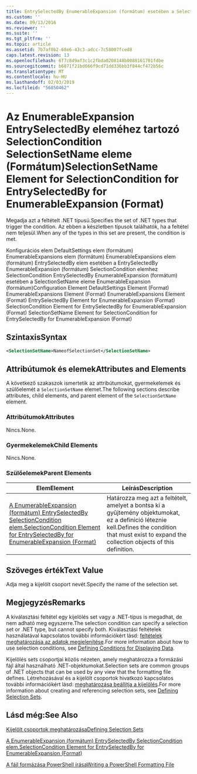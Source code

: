 ```yaml
---
title: EntrySelectedBy EnumerableExpansion (formátum) esetében a SelectionCondition SelectionSetName eleme |} A Microsoft Docs
ms.custom: ''
ms.date: 09/13/2016
ms.reviewer: ''
ms.suite: ''
ms.tgt_pltfrm: ''
ms.topic: article
ms.assetid: 7b7af0b2-68e6-43c3-adcc-7c58007fced8
caps.latest.revision: 13
ms.openlocfilehash: 6f7c8d9af3c1c2fbda0208148b0088161701fdbe
ms.sourcegitcommit: b6871f21bd666f9cd71dd336bb3f844cf472b56c
ms.translationtype: MT
ms.contentlocale: hu-HU
ms.lasthandoff: 02/03/2019
ms.locfileid: "56850462"
---
```

# <a name="selectionsetname-element-for-selectioncondition-for-entryselectedby-for-enumerableexpansion-format"></a><span data-ttu-id="0a3ff-102">Az EnumerableExpansion EntrySelectedBy eleméhez tartozó SelectionCondition SelectionSetName eleme (Formátum)</span><span class="sxs-lookup"><span data-stu-id="0a3ff-102">SelectionSetName Element for SelectionCondition for EntrySelectedBy for EnumerableExpansion (Format)</span></span>

<span data-ttu-id="0a3ff-103">Megadja azt a feltételt .NET típusú.</span><span class="sxs-lookup"><span data-stu-id="0a3ff-103">Specifies the set of .NET types that trigger the condition.</span></span> <span data-ttu-id="0a3ff-104">Az ebben a készletben típusok találhatók, ha a feltétel nem teljesül.</span><span class="sxs-lookup"><span data-stu-id="0a3ff-104">When any of the types in this set are present, the condition is met.</span></span>

<span data-ttu-id="0a3ff-105">Konfigurációs elem DefaultSettings elem (formátum) EnumerableExpansions elem (formátum) EnumerableExpansions elem (formátum) EntrySelectedBy elem esetében a EntrySelectedBy EnumerableExpansion (formátum) SelectionCondition elemhez SelectionCondition EntrySelectedBy EnumerableExpansion (formátum) esetében a SelectionSetName eleme EnumerableExpansion (formátum)</span><span class="sxs-lookup"><span data-stu-id="0a3ff-105">Configuration Element DefaultSettings Element (Format) EnumerableExpansions Element (Format) EnumerableExpansions Element (Format) EntrySelectedBy Element for EnumerableExpansion (Format) SelectionCondition Element for EntrySelectedBy for EnumerableExpansion (Format) SelectionSetName Element for SelectionCondition for EntrySelectedBy for EnumerableExpansion (Format)</span></span>

## <a name="syntax"></a><span data-ttu-id="0a3ff-106">Szintaxis</span><span class="sxs-lookup"><span data-stu-id="0a3ff-106">Syntax</span></span>

```xml
<SelectionSetName>NameofSelectionSet</SelectionSetName>
```

## <a name="attributes-and-elements"></a><span data-ttu-id="0a3ff-107">Attribútumok és elemek</span><span class="sxs-lookup"><span data-stu-id="0a3ff-107">Attributes and Elements</span></span>

<span data-ttu-id="0a3ff-108">A következő szakaszok ismertetik az attribútumokat, gyermekelemek és szülőelemét a `SelectionSetName` elemet.</span><span class="sxs-lookup"><span data-stu-id="0a3ff-108">The following sections describe attributes, child elements, and parent element of the `SelectionSetName` element.</span></span>

### <a name="attributes"></a><span data-ttu-id="0a3ff-109">Attribútumok</span><span class="sxs-lookup"><span data-stu-id="0a3ff-109">Attributes</span></span>

<span data-ttu-id="0a3ff-110">Nincs.</span><span class="sxs-lookup"><span data-stu-id="0a3ff-110">None.</span></span>

### <a name="child-elements"></a><span data-ttu-id="0a3ff-111">Gyermekelemek</span><span class="sxs-lookup"><span data-stu-id="0a3ff-111">Child Elements</span></span>

<span data-ttu-id="0a3ff-112">Nincs.</span><span class="sxs-lookup"><span data-stu-id="0a3ff-112">None.</span></span>

### <a name="parent-elements"></a><span data-ttu-id="0a3ff-113">Szülőelemek</span><span class="sxs-lookup"><span data-stu-id="0a3ff-113">Parent Elements</span></span>

|<span data-ttu-id="0a3ff-114">Elem</span><span class="sxs-lookup"><span data-stu-id="0a3ff-114">Element</span></span>|<span data-ttu-id="0a3ff-115">Leírás</span><span class="sxs-lookup"><span data-stu-id="0a3ff-115">Description</span></span>|
|-------------|-----------------|
|[<span data-ttu-id="0a3ff-116">A EnumerableExpansion (formátum) EntrySelectedBy SelectionCondition elem.</span><span class="sxs-lookup"><span data-stu-id="0a3ff-116">SelectionCondition Element for EntrySelectedBy for EnumerableExpansion (Format)</span></span>](./selectioncondition-element-for-entryselectedby-for-enumerableexpansion-format.md)|<span data-ttu-id="0a3ff-117">Határozza meg azt a feltételt, amelyet a bontsa ki a gyűjtemény objektumokat, ez a definíció léteznie kell.</span><span class="sxs-lookup"><span data-stu-id="0a3ff-117">Defines the condition that must exist to expand the collection objects of this definition.</span></span>|

## <a name="text-value"></a><span data-ttu-id="0a3ff-118">Szöveges érték</span><span class="sxs-lookup"><span data-stu-id="0a3ff-118">Text Value</span></span>

<span data-ttu-id="0a3ff-119">Adja meg a kijelölt csoport nevét.</span><span class="sxs-lookup"><span data-stu-id="0a3ff-119">Specify the name of the selection set.</span></span>

## <a name="remarks"></a><span data-ttu-id="0a3ff-120">Megjegyzés</span><span class="sxs-lookup"><span data-stu-id="0a3ff-120">Remarks</span></span>

<span data-ttu-id="0a3ff-121">A kiválasztási feltétel egy kijelölés set vagy a .NET-típus is megadhat, de nem adható meg egyszerre.</span><span class="sxs-lookup"><span data-stu-id="0a3ff-121">The selection condition can specify a selection set or .NET type, but cannot specify both.</span></span> <span data-ttu-id="0a3ff-122">Kiválasztási feltételek használatával kapcsolatos további információkért lásd: [feltételek meghatározása az adatok megjelenítése](./defining-conditions-for-displaying-data.md).</span><span class="sxs-lookup"><span data-stu-id="0a3ff-122">For more information about how to use selection conditions, see [Defining Conditions for Displaying Data](./defining-conditions-for-displaying-data.md).</span></span>

<span data-ttu-id="0a3ff-123">Kijelölés sets csoportjai közös nézeten, amely meghatározza a formázási fájl által használható .NET-objektumokat.</span><span class="sxs-lookup"><span data-stu-id="0a3ff-123">Selection sets are common groups of .NET objects that can be used by any view that the formatting file defines.</span></span> <span data-ttu-id="0a3ff-124">Létrehozásával és a kijelölt csoportok hivatkozó kapcsolatos további információkért lásd: [meghatározása beállítja a kijelölés](./defining-selection-sets.md).</span><span class="sxs-lookup"><span data-stu-id="0a3ff-124">For more information about creating and referencing selection sets, see [Defining Selection Sets](./defining-selection-sets.md).</span></span>

## <a name="see-also"></a><span data-ttu-id="0a3ff-125">Lásd még:</span><span class="sxs-lookup"><span data-stu-id="0a3ff-125">See Also</span></span>

[<span data-ttu-id="0a3ff-126">Kijelölt csoportok meghatározása</span><span class="sxs-lookup"><span data-stu-id="0a3ff-126">Defining Selection Sets</span></span>](./defining-selection-sets.md)

[<span data-ttu-id="0a3ff-127">A EnumerableExpansion (formátum) EntrySelectedBy SelectionCondition elem.</span><span class="sxs-lookup"><span data-stu-id="0a3ff-127">SelectionCondition Element for EntrySelectedBy for EnumerableExpansion (Format)</span></span>](./selectioncondition-element-for-entryselectedby-for-enumerableexpansion-format.md)

[<span data-ttu-id="0a3ff-128">A fájl formázása PowerShell írása</span><span class="sxs-lookup"><span data-stu-id="0a3ff-128">Writing a PowerShell Formatting File</span></span>](./writing-a-powershell-formatting-file.md)
